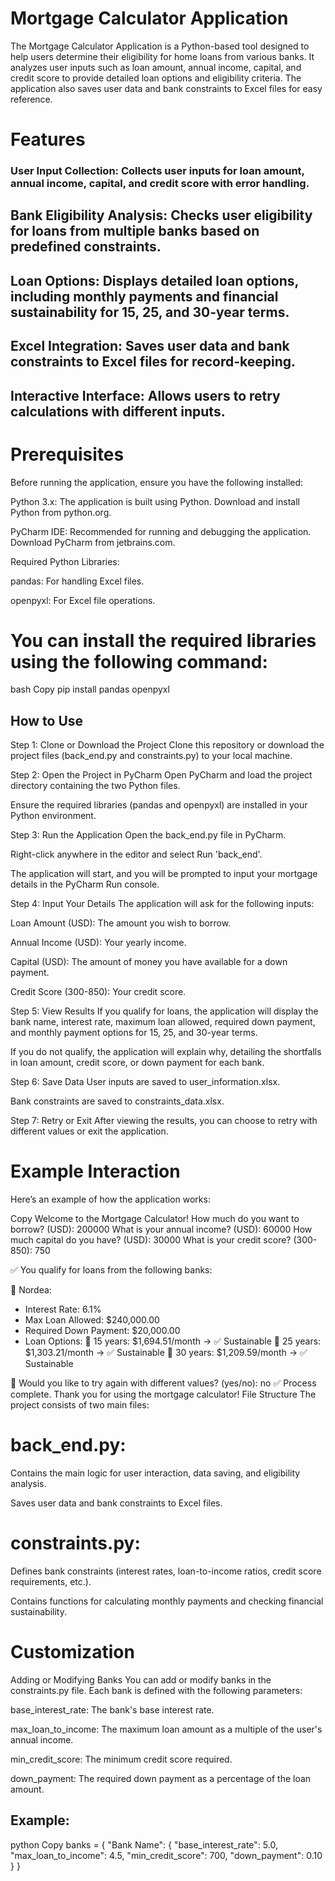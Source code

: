 # Mortgage Calculator Application
The Mortgage Calculator Application is a Python-based tool designed to help users determine their eligibility for home loans from various banks. It analyzes user inputs such as loan amount, annual income, capital, and credit score to provide detailed loan options and eligibility criteria. The application also saves user data and bank constraints to Excel files for easy reference.

# Features
### User Input Collection: Collects user inputs for loan amount, annual income, capital, and credit score with error handling.

## Bank Eligibility Analysis: Checks user eligibility for loans from multiple banks based on predefined constraints.

## Loan Options: Displays detailed loan options, including monthly payments and financial sustainability for 15, 25, and 30-year terms.

## Excel Integration: Saves user data and bank constraints to Excel files for record-keeping.

## Interactive Interface: Allows users to retry calculations with different inputs.

# Prerequisites
Before running the application, ensure you have the following installed:

Python 3.x: The application is built using Python. Download and install Python from python.org.

PyCharm IDE: Recommended for running and debugging the application. Download PyCharm from jetbrains.com.

Required Python Libraries:

pandas: For handling Excel files.

openpyxl: For Excel file operations.

# You can install the required libraries using the following command:

bash
Copy
pip install pandas openpyxl

## How to Use
Step 1: Clone or Download the Project
Clone this repository or download the project files (back_end.py and constraints.py) to your local machine.

Step 2: Open the Project in PyCharm
Open PyCharm and load the project directory containing the two Python files.

Ensure the required libraries (pandas and openpyxl) are installed in your Python environment.

Step 3: Run the Application
Open the back_end.py file in PyCharm.

Right-click anywhere in the editor and select Run 'back_end'.

The application will start, and you will be prompted to input your mortgage details in the PyCharm Run console.

Step 4: Input Your Details
The application will ask for the following inputs:

Loan Amount (USD): The amount you wish to borrow.

Annual Income (USD): Your yearly income.

Capital (USD): The amount of money you have available for a down payment.

Credit Score (300-850): Your credit score.

Step 5: View Results
If you qualify for loans, the application will display the bank name, interest rate, maximum loan allowed, required down payment, and monthly payment options for 15, 25, and 30-year terms.

If you do not qualify, the application will explain why, detailing the shortfalls in loan amount, credit score, or down payment for each bank.

Step 6: Save Data
User inputs are saved to user_information.xlsx.

Bank constraints are saved to constraints_data.xlsx.

Step 7: Retry or Exit
After viewing the results, you can choose to retry with different values or exit the application.

# Example Interaction
Here’s an example of how the application works:

Copy
Welcome to the Mortgage Calculator!
How much do you want to borrow? (USD): 200000
What is your annual income? (USD): 60000
How much capital do you have? (USD): 30000
What is your credit score? (300-850): 750

✅ You qualify for loans from the following banks:

🏦 Nordea:
   - Interest Rate: 6.1%
   - Max Loan Allowed: $240,000.00
   - Required Down Payment: $20,000.00
   - Loan Options:
     🔹 15 years: $1,694.51/month → ✅ Sustainable
     🔹 25 years: $1,303.21/month → ✅ Sustainable
     🔹 30 years: $1,209.59/month → ✅ Sustainable

🔄 Would you like to try again with different values? (yes/no): no
✅ Process complete. Thank you for using the mortgage calculator!
File Structure
The project consists of two main files:

# back_end.py:

Contains the main logic for user interaction, data saving, and eligibility analysis.

Saves user data and bank constraints to Excel files.

# constraints.py:

Defines bank constraints (interest rates, loan-to-income ratios, credit score requirements, etc.).

Contains functions for calculating monthly payments and checking financial sustainability.

# Customization
Adding or Modifying Banks
You can add or modify banks in the constraints.py file. Each bank is defined with the following parameters:

base_interest_rate: The bank's base interest rate.

max_loan_to_income: The maximum loan amount as a multiple of the user's annual income.

min_credit_score: The minimum credit score required.

down_payment: The required down payment as a percentage of the loan amount.

## Example:

python
Copy
banks = {
    "Bank Name": {
        "base_interest_rate": 5.0,
        "max_loan_to_income": 4.5,
        "min_credit_score": 700,
        "down_payment": 0.10
    }
}
